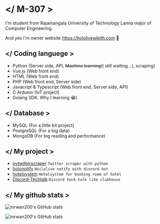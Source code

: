 # </ M-307 >
I'm student from Rajamangala University of Technology Lanna major of Computer Engineering.

And yes I'm owner website https://hololivewikith.com 🤗

## </ Coding languege >
- Python (Server side, API, ~~Machine learning~~(I still waiting...), scraping)
- Vue.js (Web front end)
- HTML (Web front end)
- PHP (Web front end, Server side)
- Javacript & Typescript (Web front end, Server side, API)
- C Ardunio (IoT project)
- Golang (IDK. Why I learning 😂)

## </ Database >
- MySQL (For a little bit project)
- PostgreSQL (For a big data)
- MongoDB (For big reading and performance)

## </ My project >
- [pytwitterscraper](https://github.com/mrwan200/pytwitterscraper) `Twitter scraper with python`
- [holonotify](https://github.com/mrwan200/holonotify_discord) `Hoilolive notify with discord bot`
- [hotelsystem](https://github.com/mrwan200/hotelsystem) `Hotelsystem for booking room of hotel`
- [Discord-Techtalk](https://github.com/mrwan200/Discord-Tech-Talk) `Discord teck-talk like clubhouse`

## </ My github stats >
![mrwan200's GitHub stats](https://github-readme-stats.vercel.app/api?username=mrwan200&show_icons=true&theme=tokyonight)

![mrwan200's GitHub stats](https://github-readme-stats.vercel.app/api/top-langs/?username=mrwan200&langs_count=5&theme=tokyonight)
